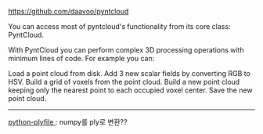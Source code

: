 https://github.com/daavoo/pyntcloud


You can access most of pyntcloud's functionality from its core class: PyntCloud.

With PyntCloud you can perform complex 3D processing operations with minimum lines of code. For example you can:

Load a point cloud from disk.
Add 3 new scalar fields by converting RGB to HSV.
Build a grid of voxels from the point cloud.
Build a new point cloud keeping only the nearest point to each occupied voxel center.
Save the new point cloud.













---


[python-plyfile ](https://github.com/dranjan/python-plyfile): numpy를 ply로 변환??